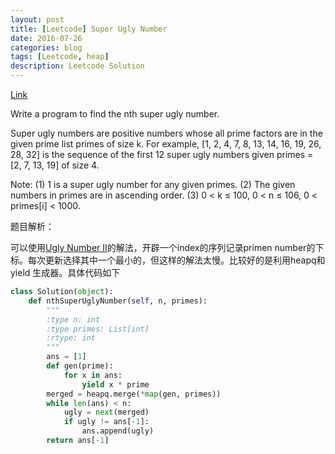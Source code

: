 ```yaml
---
layout: post
title: [Leetcode] Super Ugly Number
date: 2016-07-26
categories: blog
tags: [Leetcode, heap]
description: Leetcode Solution
---
```


[Link](https://leetcode.com/problems/super-ugly-number/)


Write a program to find the nth super ugly number.

Super ugly numbers are positive numbers whose all prime factors are in the given prime list primes of size k. For example, [1, 2, 4, 7, 8, 13, 14, 16, 19, 26, 28, 32] is the sequence of the first 12 super ugly numbers given primes = [2, 7, 13, 19] of size 4.

Note:
(1) 1 is a super ugly number for any given primes.
(2) The given numbers in primes are in ascending order.
(3) 0 < k ≤ 100, 0 < n ≤ 106, 0 < primes[i] < 1000.

题目解析：

可以使用[Ugly Number II](https://leetcode.com/problems/ugly-number-ii/)的解法，开辟一个index的序列记录primen number的下标。每次更新选择其中一个最小的，但这样的解法太慢。比较好的是利用heapq和yield 生成器。具体代码如下

```Python
class Solution(object):
    def nthSuperUglyNumber(self, n, primes):
        """
        :type n: int
        :type primes: List[int]
        :rtype: int
        """
        ans = [1]
        def gen(prime):
            for x in ans:
                yield x * prime
        merged = heapq.merge(*map(gen, primes))
        while len(ans) < n:
            ugly = next(merged)
            if ugly != ans[-1]:
                ans.append(ugly)
        return ans[-1]

```